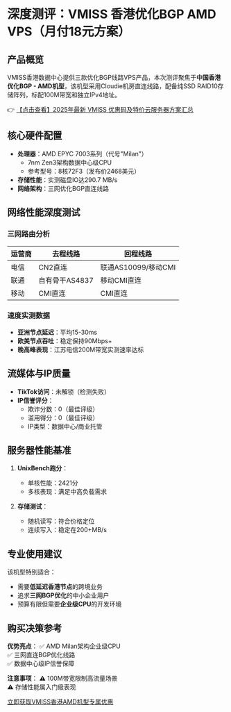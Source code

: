 # 深度测评：VMISS 香港优化BGP AMD VPS（月付18元方案）

## 产品概览
VMISS香港数据中心提供三款优化BGP线路VPS产品，本次测评聚焦于**中国香港优化BGP - AMD机型**，该机型采用Cloudie机房直连线路，配备纯SSD RAID10存储阵列，标配100M带宽和独立IPv4地址。

👉 [【点击查看】2025年最新 VMISS 优惠码及特价云服务器方案汇总](https://bit.ly/Vmiss)

## 核心硬件配置
- **处理器**：AMD EPYC 7003系列（代号"Milan"）
  - 7nm Zen3架构数据中心级CPU
  - 参考型号：8核72F3（发布价2468美元）
- **存储性能**：实测磁盘IO达290.7 MB/s
- **网络架构**：三网优化BGP直连线路

## 网络性能深度测试
### 三网路由分析
| 运营商 | 去程线路       | 回程线路               |
|--------|----------------|------------------------|
| 电信   | CN2直连        | 联通AS10099/移动CMI    |
| 联通   | 自有骨干AS4837 | 移动CMI直连            |
| 移动   | CMI直连        | CMI直连                |

### 速度实测数据
- **亚洲节点延迟**：平均15-30ms
- **欧美节点吞吐**：稳定保持90Mbps+
- **晚高峰表现**：江苏电信200M带宽实测速率达标

## 流媒体与IP质量
- **TikTok访问**：未解锁（检测失败）
- **IP信誉评分**：
  - 欺诈分数：0（最佳评级）
  - 滥用得分：0（最佳评级）
  - IP类型：数据中心/商业托管

## 服务器性能基准
1. **UnixBench跑分**：
   - 单核性能：2421分
   - 多核表现：满足中高负载需求

2. **存储测试**：
   - 随机读写：符合价格定位
   - 连续写入：稳定在200+MB/s

## 专业使用建议
该机型特别适合：
- 需要**低延迟香港节点**的跨境业务
- 追求**三网BGP优化**的中小企业用户
- 预算有限但需要**企业级CPU**的开发环境

## 购买决策参考
**优势亮点**：
✅ AMD Milan架构企业级CPU  
✅ 三网直连BGP优化线路  
✅ 数据中心级IP信誉保障  

**注意事项**：
⚠️ 100M带宽限制高流量场景  
⚠️ 存储性能属入门级表现  

[立即获取VMISS香港AMD机型专属优惠](https://bit.ly/Vmiss)